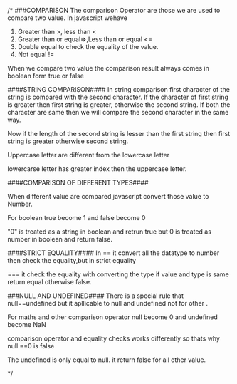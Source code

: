 /* ###COMPARISON
The comparison Operator are those  we are used to compare two value.
In javascript wehave

1. Greater than >, less than <
2. Greater than or equal=>,Less than or equal <=
3. Double equal to check  the equality of the value.
4.  Not equal   !=  

When we compare two value the comparison result always comes in boolean form true or false

####STRING COMPARISON####
 In string  comparison  first character of the string is compared with the second character. If the character of first  string is greater then first string  is greater, otherwise the second string.
  If both the character are same then  we will compare the second character in the same way.

  Now if the length of the second string is lesser than the first string then first string is greater otherwise second string.

  Uppercase letter are different from the lowercase letter 
  
  lowercarse letter has  greater index then the uppercase letter.


  ####COMPARISON OF DIFFERENT TYPES####

When different value are compared javascript convert those value to Number.

For boolean true become 1 and false become 0
 
 "0" is treated as a string in boolean and retrun true
 but 0 is treated as number in boolean and return false.


 ####STRICT EQUALITY####
 In ==  it convert all the datatype to number then check the equality,but in strict equality 

 === it check the equality with converting the type if value and type is same return equal otherwise false.

###NULL AND UNDEFINED####
There is a special rule that null==undefined but it apllicable to null and undefined not for  other .

For maths and other comparison operator null become 0 and undefined become NaN

comparison operator and equality checks works differently  so thats why null ==0 is false 

The undefined is only equal to null. it return false for all other value.



*/